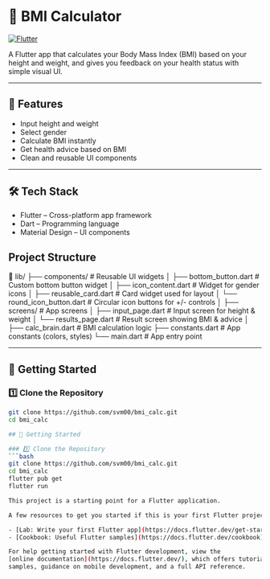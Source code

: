 # 🧮 BMI Calculator
[![Flutter](https://img.shields.io/badge/Flutter-3.22-blue?logo=flutter)](https://flutter.dev)

A Flutter app that calculates your Body Mass Index (BMI) based on your height and weight, and gives you feedback on your health status with simple visual UI.

---

## 📌 Features
- Input height and weight
- Select gender
- Calculate BMI instantly
- Get health advice based on BMI
- Clean and reusable UI components

---
## 🛠️ Tech Stack
- Flutter – Cross-platform app framework
- Dart – Programming language
- Material Design – UI components


## Project Structure
📂 lib/
├── components/ # Reusable UI widgets
│ ├── bottom_button.dart # Custom bottom button widget
│ ├── icon_content.dart # Widget for gender icons
│ ├── reusable_card.dart # Card widget used for layout
│ └── round_icon_button.dart # Circular icon buttons for +/- controls
│
├── screens/ # App screens
│ ├── input_page.dart # Input screen for height & weight
│ └── results_page.dart # Result screen showing BMI & advice
│
├── calc_brain.dart # BMI calculation logic
├── constants.dart # App constants (colors, styles)
└── main.dart # App entry point

---

## 🚀 Getting Started

### 1️⃣ Clone the Repository
```bash
git clone https://github.com/svm00/bmi_calc.git
cd bmi_calc

## 🚀 Getting Started

### 1️⃣ Clone the Repository
```bash
git clone https://github.com/svm00/bmi_calc.git
cd bmi_calc
flutter pub get
flutter run

This project is a starting point for a Flutter application.

A few resources to get you started if this is your first Flutter project:

- [Lab: Write your first Flutter app](https://docs.flutter.dev/get-started/codelab)
- [Cookbook: Useful Flutter samples](https://docs.flutter.dev/cookbook)

For help getting started with Flutter development, view the
[online documentation](https://docs.flutter.dev/), which offers tutorials,
samples, guidance on mobile development, and a full API reference.
